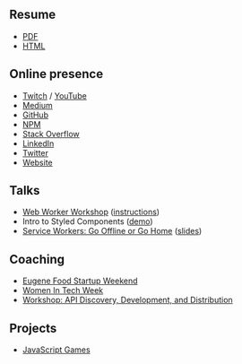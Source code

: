 ## Resume

- [PDF](https://yvesgurcan.com/resume.pdf)
- [HTML](https://yvesgurcan.com/resume.html)

## Online presence

- [Twitch](https://www.twitch.tv/yves_gurcan/videos) / [YouTube](https://www.youtube.com/channel/UCmNgbt5GFQfdwPOKaJ-NHYw/videos)
- [Medium](https://medium.com/@yvesgurcan)
- [GitHub](https://github.com/yvesgurcan)
- [NPM](https://www.npmjs.com/~yvesgurcan)
- [Stack Overflow](https://stackoverflow.com/users/11439562/yves-gurcan)
- [LinkedIn](http://linkedin.com/in/yvesgurcan)
- [Twitter](https://twitter.com/yvesgurcan)
- [Website](https://yvesgurcan.com/)

## Talks
- [Web Worker Workshop](https://www.meetup.com/Elm-Eug/events/gnzgkryzpbcb/) ([instructions](https://github.com/yvesgurcan/workers/tree/master/workshop))
- Intro to Styled Components ([demo](https://styled.yvesgurcan.com/))
- [Service Workers: Go Offline or Go Home](https://www.meetup.com/eugenewebdevs/events/261941044/) ([slides](https://slides.com/yvesgurcan/sw#/))

## Coaching
- [Eugene Food Startup Weekend](http://communities.techstars.com/usa/eugene/startup-weekend/14837)
- [Women In Tech Week](https://redefiningwomenintech.com/event/women-in-tech-week-oct-21-25)
- [Workshop: API Discovery, Development, and Distribution](https://www.meetup.com/eugenewebdevs/events/260157602/)

## Projects

- [JavaScript Games](https://games.yvesgurcan.com)
